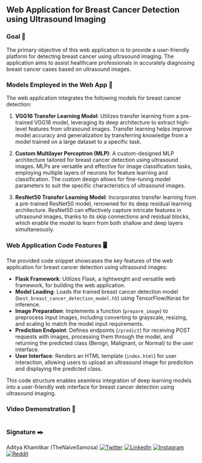 ## Web Application for Breast Cancer Detection using Ultrasound Imaging

### Goal 🎯
The primary objective of this web application is to provide a user-friendly platform for detecting breast cancer using ultrasound imaging. The application aims to assist healthcare professionals in accurately diagnosing breast cancer cases based on ultrasound images.

### Models Employed in the Web App 🧮
The web application integrates the following models for breast cancer detection:

1. **VGG16 Transfer Learning Model**: Utilizes transfer learning from a pre-trained VGG16 model, leveraging its deep architecture to extract high-level features from ultrasound images. Transfer learning helps improve model accuracy and generalization by transferring knowledge from a model trained on a large dataset to a specific task.

2. **Custom Multilayer Perceptron (MLP)**: A custom-designed MLP architecture tailored for breast cancer detection using ultrasound images. MLPs are versatile and effective for image classification tasks, employing multiple layers of neurons for feature learning and classification. The custom design allows for fine-tuning model parameters to suit the specific characteristics of ultrasound images.

3. **ResNet50 Transfer Learning Model**: Incorporates transfer learning from a pre-trained ResNet50 model, renowned for its deep residual learning architecture. ResNet50 can effectively capture intricate features in ultrasound images, thanks to its skip connections and residual blocks, which enable the model to learn from both shallow and deep layers simultaneously.

### Web Application Code Features 🖥️
The provided code snippet showcases the key features of the web application for breast cancer detection using ultrasound images:

- **Flask Framework**: Utilizes Flask, a lightweight and versatile web framework, for building the web application.
- **Model Loading**: Loads the trained breast cancer detection model (`best_breast_cancer_detection_model.h5`) using TensorFlow/Keras for inference.
- **Image Preparation**: Implements a function (`prepare_image`) to preprocess input images, including converting to grayscale, resizing, and scaling to match the model input requirements.
- **Prediction Endpoint**: Defines endpoints (`/predict`) for receiving POST requests with images, processing them through the model, and returning the predicted class (Benign, Malignant, or Normal) to the user interface.
- **User Interface**: Renders an HTML template (`index.html`) for user interaction, allowing users to upload an ultrasound image for prediction and displaying the predicted class.

This code structure enables seamless integration of deep learning models into a user-friendly web interface for breast cancer detection using ultrasound imaging.

### Video Demonstration 🎥
[![]()]()

### Signature ✒️
Aditya Khamitkar (TheNaiveSamosa)
[![Twitter](https://img.shields.io/badge/Twitter-%40Couch_Potatoh_-blue?style=flat&logo=twitter)](https://twitter.com/Couch_Potatoh_)
[![LinkedIn](https://img.shields.io/badge/LinkedIn-Aditya_Khamitkar-blue?style=flat&logo=linkedin)](https://www.linkedin.com/in/adityakhamitkar/)
[![Instagram](https://img.shields.io/badge/Instagram-couch_potatoh_-blue?style=flat&logo=instagram)](https://www.instagram.com/couch_potatoh_/)
[![Reddit](https://img.shields.io/badge/Reddit-The_Cactus_Flower-blue?style=flat&logo=reddit)](https://www.reddit.com/user/The-Cactus-Flower/)
